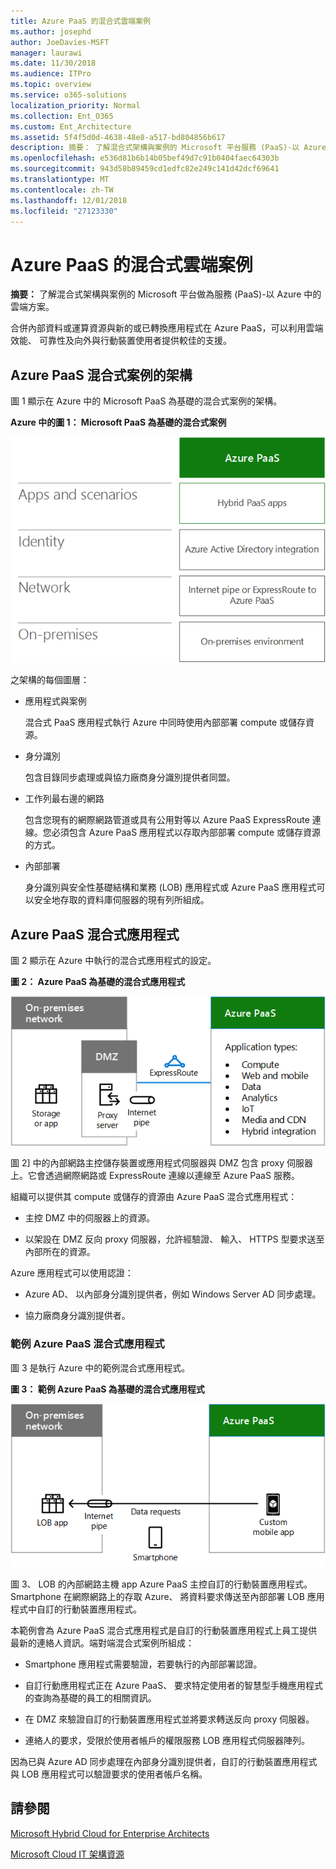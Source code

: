 ```yaml
---
title: Azure PaaS 的混合式雲端案例
ms.author: josephd
author: JoeDavies-MSFT
manager: laurawi
ms.date: 11/30/2018
ms.audience: ITPro
ms.topic: overview
ms.service: o365-solutions
localization_priority: Normal
ms.collection: Ent_O365
ms.custom: Ent_Architecture
ms.assetid: 5f4f5d0d-4638-48e8-a517-bd804856b617
description: 摘要： 了解混合式架構與案例的 Microsoft 平台服務 (PaaS)-以 Azure 中的雲端方案。
ms.openlocfilehash: e536d81b6b14b05bef49d7c91b0404faec64303b
ms.sourcegitcommit: 943d58b89459cd1edfc82e249c141d42dcf69641
ms.translationtype: MT
ms.contentlocale: zh-TW
ms.lasthandoff: 12/01/2018
ms.locfileid: "27123330"
---
```

# <a name="hybrid-cloud-scenarios-for-azure-paas"></a>Azure PaaS 的混合式雲端案例

 **摘要：** 了解混合式架構與案例的 Microsoft 平台做為服務 (PaaS)-以 Azure 中的雲端方案。
  
合併內部資料或運算資源與新的或已轉換應用程式在 Azure PaaS，可以利用雲端效能、 可靠性及向外與行動裝置使用者提供較佳的支援。 
  
## <a name="azure-paas-hybrid-scenario-architecture"></a>Azure PaaS 混合式案例的架構

圖 1 顯示在 Azure 中的 Microsoft PaaS 為基礎的混合式案例的架構。
  
**Azure 中的圖 1： Microsoft PaaS 為基礎的混合式案例**

![Azure 中的 Microsoft PaaS 型混合式案例](media/Hybrid-Poster/Hybrid-Cloud-Stack-PaaS.png)
  
之架構的每個圖層：
  
- 應用程式與案例
    
    混合式 PaaS 應用程式執行 Azure 中同時使用內部部署 compute 或儲存資源。
    
- 身分識別
    
    包含目錄同步處理或與協力廠商身分識別提供者同盟。
    
- 工作列最右邊的網路
    
    包含您現有的網際網路管道或具有公用對等以 Azure PaaS ExpressRoute 連線。您必須包含 Azure PaaS 應用程式以存取內部部署 compute 或儲存資源的方式。
    
- 內部部署
    
    身分識別與安全性基礎結構和業務 (LOB) 應用程式或 Azure PaaS 應用程式可以安全地存取的資料庫伺服器的現有列所組成。
    
## <a name="azure-paas-hybrid-application"></a>Azure PaaS 混合式應用程式

圖 2 顯示在 Azure 中執行的混合式應用程式的設定。
  
**圖 2： Azure PaaS 為基礎的混合式應用程式**

![Azure PaaS 型混合式應用程式](media/Hybrid-Poster/Hybrid-Cloud-Stack-PaaS-Apps.png)
  
圖 2] 中的內部網路主控儲存裝置或應用程式伺服器與 DMZ 包含 proxy 伺服器上。它會透過網際網路或 ExpressRoute 連線以連線至 Azure PaaS 服務。
  
組織可以提供其 compute 或儲存的資源由 Azure PaaS 混合式應用程式：
  
- 主控 DMZ 中的伺服器上的資源。
    
- 以架設在 DMZ 反向 proxy 伺服器，允許經驗證、 輸入、 HTTPS 型要求送至內部所在的資源。
    
Azure 應用程式可以使用認證：
  
- Azure AD、 以內部身分識別提供者，例如 Windows Server AD 同步處理。
    
- 協力廠商身分識別提供者。
    
### <a name="example-azure-paas-hybrid-application"></a>範例 Azure PaaS 混合式應用程式

圖 3 是執行 Azure 中的範例混合式應用程式。
  
**圖 3： 範例 Azure PaaS 為基礎的混合式應用程式**

![Azure PaaS 型混合式應用程式的範例](media/Hybrid-Poster/Hybrid-Cloud-Stack-PaaS-Apps-Ex.png)
  
圖 3、 LOB 的內部網路主機 app Azure PaaS 主控自訂的行動裝置應用程式。Smartphone 在網際網路上的存取 Azure、 將資料要求傳送至內部部署 LOB 應用程式中自訂的行動裝置應用程式。
  
本範例會為 Azure PaaS 混合式應用程式是自訂的行動裝置應用程式上員工提供最新的連絡人資訊。端對端混合式案例所組成：
  
- Smartphone 應用程式需要驗證，若要執行的內部部署認證。
    
- 自訂行動應用程式正在 Azure PaaS、 要求特定使用者的智慧型手機應用程式的查詢為基礎的員工的相關資訊。
    
- 在 DMZ 來驗證自訂的行動裝置應用程式並將要求轉送反向 proxy 伺服器。
    
- 連絡人的要求，受限於使用者帳戶的權限服務 LOB 應用程式伺服器陣列。
    
因為已與 Azure AD 同步處理在內部身分識別提供者，自訂的行動裝置應用程式與 LOB 應用程式可以驗證要求的使用者帳戶名稱。
  
## <a name="see-also"></a>請參閱

[Microsoft Hybrid Cloud for Enterprise Architects](microsoft-hybrid-cloud-for-enterprise-architects.md)
  
[Microsoft Cloud IT 架構資源](microsoft-cloud-it-architecture-resources.md)


